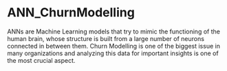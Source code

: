 # ANN_ChurnModelling
ANNs are Machine Learning models that try to mimic the functioning of the human brain, whose structure is built from a large number of neurons connected in between them. Churn Modelling is one of the biggest issue in many organizations and analyzing this data for important insights is one of the most crucial aspect.
